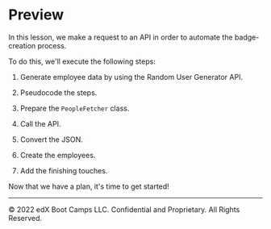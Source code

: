 # Preview

In this lesson, we make a request to an API in order to automate the badge-creation process.

To do this, we'll execute the following steps:

1. Generate employee data by using the Random User Generator API.

2. Pseudocode the steps.

3. Prepare the `PeopleFetcher` class.

4. Call the API.

5. Convert the JSON.

6. Create the employees.

7. Add the finishing touches.

Now that we have a plan, it's time to get started!

---
© 2022 edX Boot Camps LLC. Confidential and Proprietary. All Rights Reserved.